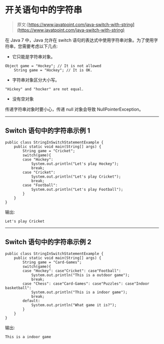 # 开关语句中的字符串

> 原文:[https://www.javatpoint.com/java-switch-with-string](https://www.javatpoint.com/java-switch-with-string)

在 Java 7 中，Java 允许在 switch 语句的表达式中使用字符串对象。为了使用字符串，您需要考虑以下几点:

*   它只能是字符串对象。

```
Object game = "Hockey"; // It is not allowed
	String game = "Hockey"; // It is OK.

```

*   字符串对象区分大小写。

```
"Hickey" and "hocker" are not equal.

```

*   没有空对象

传递字符串对象时要小心，传递 null 对象会导致 NullPointerException。

* * *

## Switch 语句中的字符串示例 1

```
public class StringInSwitchStatementExample {
	public static void main(String[] args) {
		String game = "Cricket";
		switch(game){
		case "Hockey":
			System.out.println("Let's play Hockey");
			break;
		case "Cricket":
			System.out.println("Let's play Cricket");
			break;
		case "Football":
			System.out.println("Let's play Football");
		}
	}
}

```

输出:

```
Let's play Cricket

```

* * *

## Switch 语句中的字符串示例 2

```
public class StringInSwitchStatementExample {
	public static void main(String[] args) {
		String game = "Card-Games";
		switch(game){
		case "Hockey": case"Cricket": case"Football":
			System.out.println("This is a outdoor game");
			break;
		case "Chess": case"Card-Games": case"Puzzles": case"Indoor basketball":
			System.out.println("This is a indoor game");
			break;
		default: 
			System.out.println("What game it is?");
		}
	}
}

```

输出:

```
This is a indoor game

```